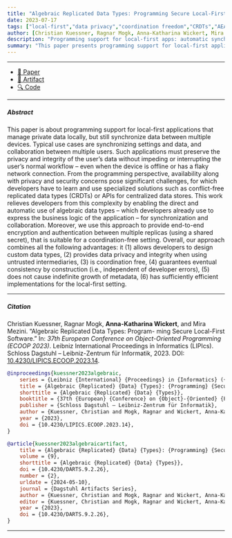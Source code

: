 ```yaml
---
title: "Algebraic Replicated Data Types: Programming Secure Local-First Software date" 
date: 2023-07-17
tags: ["local-first","data privacy","coordination freedom","CRDTs","AEAD"]
author: [Christian Kuessner, Ragnar Mogk, Anna-Katharina Wickert, Mira Mezini]
description: "Programming support for local-first apps: automatic synchronization and end-to-end encryption using algebraic data types, ensuring privacy, integrity, and consistency." 
summary: "This paper presents programming support for local-first applications, enabling automatic synchronization and end-to-end encryption using algebraic data types. It addresses challenges in availability, privacy, and security, ensuring data integrity and eventual consistency without complex solutions."
---
```


---

- [📄 Paper](https://drops.dagstuhl.de/storage/00lipics/lipics-vol263-ecoop2023/LIPIcs.ECOOP.2023.14/LIPIcs.ECOOP.2023.14.pdf)
- [💾 Artifact](https://archive.softwareheritage.org/browse/directory/9d1f296a61ad08d53d81f8e8042373e82d0a3e84/?origin_url=https://github.com/rescala-lang/REScala&revision=b3498f4b2ada20e199845b1488cca8ada0573f38&snapshot=4af071843b6301542798be9e0d535750fbd4f322)
- [🔍 Code](https://github.com/rescala-lang/REScala)

---

##### Abstract

This paper is about programming support for local-first applications that manage private data locally, but still synchronize data between multiple devices. Typical use cases are synchronizing settings and data, and collaboration between multiple users. Such applications must preserve the privacy and integrity of the user’s data without impeding or interrupting the user’s normal workflow – even when the device is offline or has a flaky network connection.
From the programming perspective, availability along with privacy and security concerns pose significant challenges, for which developers have to learn and use specialized solutions such as conflict-free replicated data types (CRDTs) or APIs for centralized data stores. This work relieves developers from this complexity by enabling the direct and automatic use of algebraic data types – which developers already use to express the business logic of the application – for synchronization and collaboration. Moreover, we use this approach to provide end-to-end encryption and authentication between multiple replicas (using a shared secret), that is suitable for a coordination-free setting. Overall, our approach combines all the following advantages: it (1) allows developers to design custom data types, (2) provides data privacy and integrity when using untrusted intermediaries, (3) is coordination free, (4) guarantees eventual consistency by construction (i.e., independent of developer errors), (5) does not cause indefinite growth of metadata, (6) has sufficiently efficient implementations for the local-first setting.

---

##### Citation

Christian Kuessner, Ragnar Mogk, **Anna-Katharina Wickert**, and Mira Mezini. “Algebraic Replicated Data Types: Program- ming Secure Local-First Software.” In: *37th European Conference on Object-Oriented Programming (ECOOP 2023)*. Leibniz International Proceedings in Informatics (LIPIcs). Schloss Dagstuhl – Leibniz-Zentrum für Informatik, 2023. DOI: [10.4230/LIPICS.ECOOP.2023.14](https://doi.org/10.4230/LIPICS.ECOOP.2023.14).

```BibTeX
@inproceedings{kuessner2023algebraic,
	series = {Leibniz {International} {Proceedings} in {Informatics} ({LIPIcs})},
	title = {Algebraic {Replicated} {Data} {Types}: {Programming} {Secure} {Local}-{First} {Software}},
	shorttitle = {Algebraic {Replicated} {Data} {Types}},
	booktitle = {37th {European} {Conference} on {Object}-{Oriented} {Programming} ({ECOOP} 2023)},
	publisher = {Schloss Dagstuhl – Leibniz-Zentrum für Informatik},
	author = {Kuessner, Christian and Mogk, Ragnar and Wickert, Anna-Katharina and Mezini, Mira},
	year = {2023},
	doi = {10.4230/LIPICS.ECOOP.2023.14},
}
```
```BibTeX
@article{kuessner2023algebraicartifact,
	title = {Algebraic {Replicated} {Data} {Types}: {Programming} {Secure} {Local}-{First} {Software} ({Artifact})},
	volume = {9},
	shorttitle = {Algebraic {Replicated} {Data} {Types}},
	doi = {10.4230/DARTS.9.2.26},
	number = {2},
	urldate = {2024-05-10},
	journal = {Dagstuhl Artifacts Series},
	author = {Kuessner, Christian and Mogk, Ragnar and Wickert, Anna-Katharina and Mezini, Mira},
	editor = {Kuessner, Christian and Mogk, Ragnar and Wickert, Anna-Katharina and Mezini, Mira},
	year = {2023},
	doi = {10.4230/DARTS.9.2.26},
}
```

---
